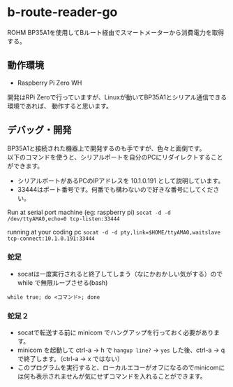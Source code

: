 # b-route-reader-go

ROHM BP35A1を使用してBルート経由でスマートメーターから消費電力を取得する。

## 動作環境

* Raspberry Pi Zero WH

開発はRPi Zeroで行っていますが、Linuxが動いてBP35A1とシリアル通信できる環境であれば、
動作すると思います。
## デバッグ・開発

BP35A1と接続された機器上で開発するのも手ですが、色々と面倒です。  
以下のコマンドを使うと、シリアルポートを自分のPCにリダイレクトすることができます。  

* シリアルポートがあるPCのIPアドレスを 10.1.0.191 として説明しています。
* 33444はポート番号です。何番でも構わないので好きな番号にしてください。

Run at serial port machine (eg: raspberry pi)
`socat -d -d /dev/ttyAMA0,echo=0 tcp-listen:33444`

running at your coding pc
`socat -d -d pty,link=$HOME/ttyAMA0,waitslave tcp-connect:10.1.0.191:33444`

### 蛇足

* socatは一度実行されると終了してしまう（なにかおかしい気がする）ので while で無限ループさせる(bash)

`while true; do <コマンド>; done`

### 蛇足２

* socatで転送する前に minicom でハングアップを行っておく必要があります。
* minicom を起動して ctrl-a -> h で `hangup line?` -> `yes` した後、ctrl-a -> q で終了します。（ctrl-a -> x ではない）
* このプログラムを実行すると、ローカルエコーがオフになるのでminicomには何も表示されませんが気にせずコマンドを入れることができます。